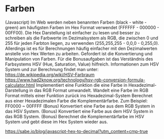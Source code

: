 Farben
=========
(Javascript)
Im Web werden neben benannten Farben (black - white - green) am häufigsten Farben im Hex Format verwendet (FFFFFF - 000000 - 00FF00).
Die Hex Darstellung ist einfacher zu lesen und besser zu schreiben als die Farbwerte im Dezimalsystem als RGB, die zwischen 0 und 255 für jeden Farbton liegen, zu verwenden (255,255,255 - 0,0,0 - 0,255,0).
Allerdings ist es für Berechnungen häufig einfacher mit den Dezimalwerten anstelle von Hex Werten zu arbeiten.
Gefordert ist die Konvertierung und Manipulation von Farben.
Für die Bonusaufgaben ist das Verständnis des Farbsystems HSV (Hue, Saturation, Value) hilfreich.
Informationen zum HSV System und zur Berechnung findet man unter:
https://de.wikipedia.org/wiki/HSV-Farbraum
https://www.had2know.org/technology/hsv-rgb-conversion-formula-calculator.html
Implementiert eine Funktion die eine Farbe in Hexadezimal-Darstellung in das RGB Format umwandelt.
Wandelt eine Farbe im RGB Format mittels einer Funktion zurück ins Hexadezimal-System
Berechnet aus einer Hexadezimalen Farbe die Komplementärfarbe. Zum Beispiel: FF0000 ~ 00FFFF
(Bonus) Konvertiert eine Farbe aus dem RGB System in das HSV System.
(Bonus) Konvertiert eine Farbe aus dem HSV System in das RGB System.
(Bonus) Berechnet die Komplementärfarbe im HSV System und gebt diese im Hex System wieder aus.


https://sabe.io/blog/javascript-hex-to-decimal?utm_content=cmp-true